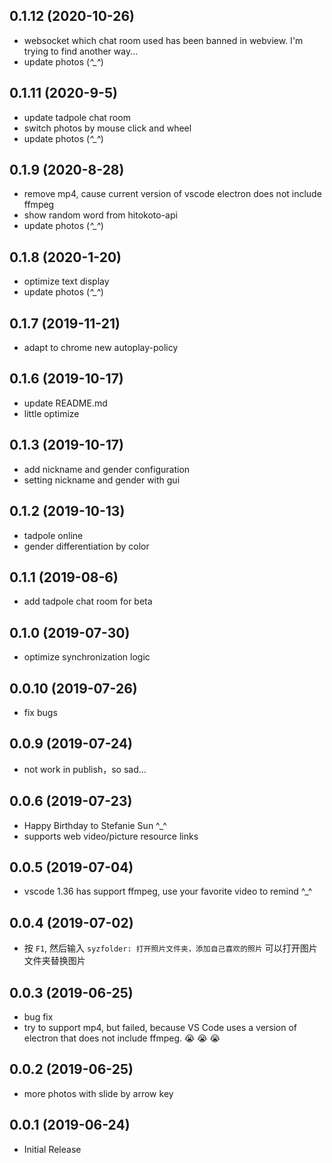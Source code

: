 <!--
 * @Descripttion: 
 * @version: 0.x
 * @Author: zhai
 * @Date: 2019-11-04 09:28:37
 * @LastEditors: zhai
 * @LastEditTime: 2020-10-26 18:08:26
-->


## 0.1.12 (2020-10-26)
* websocket which chat room used has been banned in webview. I'm trying to find another way...
* update photos (*^_^*)


## 0.1.11 (2020-9-5)
* update tadpole chat room
* switch photos by mouse click and wheel
* update photos (*^_^*)

## 0.1.9 (2020-8-28)
* remove mp4, cause current version of vscode electron does not include ffmpeg
* show random word from hitokoto-api
* update photos (*^_^*)

## 0.1.8 (2020-1-20)
* optimize text display 
* update photos (*^_^*)

## 0.1.7 (2019-11-21)
* adapt to chrome new autoplay-policy

## 0.1.6 (2019-10-17)
* update README.md
* little optimize

## 0.1.3 (2019-10-17)
* add nickname and gender configuration
* setting nickname and gender with gui

## 0.1.2 (2019-10-13)
* tadpole online 
* gender differentiation by color

## 0.1.1 (2019-08-6)
* add tadpole chat room for beta

## 0.1.0 (2019-07-30)
* optimize synchronization logic

## 0.0.10 (2019-07-26)
* fix bugs

## 0.0.9 (2019-07-24)
* not work in publish，so sad...

## 0.0.6 (2019-07-23)
* Happy Birthday to Stefanie Sun ^_^ 
* supports web video/picture resource links

## 0.0.5 (2019-07-04)
* vscode 1.36 has support ffmpeg, use your favorite video to remind ^_^ 

## 0.0.4 (2019-07-02)
* 按 `F1`, 然后输入 `syzfolder: 打开照片文件夹，添加自己喜欢的照片` 可以打开图片文件夹替换图片

## 0.0.3 (2019-06-25)
* bug fix
* try to support mp4, but failed,  because VS Code uses a version of electron that does not include ffmpeg. :sob: :sob: :sob:

## 0.0.2 (2019-06-25)
* more photos with slide by arrow key

## 0.0.1 (2019-06-24)
* Initial Release

